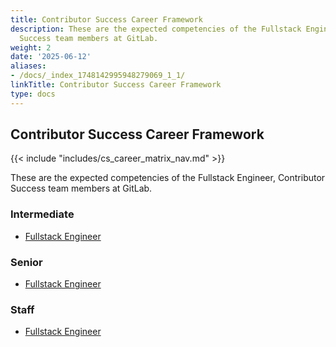 ```yaml
---
title: Contributor Success Career Framework
description: These are the expected competencies of the Fullstack Engineer, Contributor
  Success team members at GitLab.
weight: 2
date: '2025-06-12'
aliases:
- /docs/_index_1748142995948279069_1_1/
linkTitle: Contributor Success Career Framework
type: docs
---
```


## Contributor Success Career Framework

{{< include "includes/cs_career_matrix_nav.md" >}}

These are the expected competencies of the Fullstack Engineer, Contributor Success team members at GitLab.

### Intermediate

- [Fullstack Engineer](/handbook/marketing/career-development/contributor-success/intermediate/)

### Senior

- [Fullstack Engineer](/handbook/marketing/career-development/contributor-success/senior/)

### Staff

- [Fullstack Engineer](/handbook/marketing/career-development/contributor-success/staff/)
